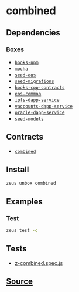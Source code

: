 
combined
====================







## Dependencies
### Boxes
* [`hooks-npm`](hooks-npm.md)
* [`mocha`](mocha.md)
* [`seed-eos`](seed-eos.md)
* [`seed-migrations`](seed-migrations.md)
* [`hooks-cpp-contracts`](hooks-cpp-contracts.md)
* [`eos-common`](eos-common.md)
* [`ipfs-dapp-service`](ipfs-dapp-service.md)
* [`vaccounts-dapp-service`](vaccounts-dapp-service.md)
* [`oracle-dapp-service`](oracle-dapp-service.md)
* [`seed-models`](seed-models.md)



## Contracts
* [`combined`](https://github.com/liquidapps-io/zeus-sdk/tree/master/boxes/groups/sample/combined/contracts/eos/combined)
## Install
```bash
zeus unbox combined
```
## Examples
### Test
```bash
zeus test -c
```










## Tests 
* [z-combined.spec.js](https://github.com/liquidapps-io/zeus-sdk/tree/master/boxes/groups/sample/combined/test/z-combined.spec.js)
## [Source](https://github.com/liquidapps-io/zeus-sdk/tree/master/boxes/groups/sample/combined)